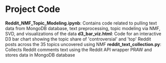 # Project Code

**Reddit_NMF_Topic_Modeling.ipynb**: Contains code related to pulling text data from MongoDB database, text preprocessing, topic modeling via NMF, SVD, and visualizations of the data
**d3_bar_viz.html**: Code for an interactive D3 bar chart showing the topic share of 'controversial' and 'top' Reddit posts across the 35 topics uncovered using NMF
**reddit_text_collection.py**: Collects Reddit comments text using the Reddit API wrapper PRAW and stores data in MongoDB database
